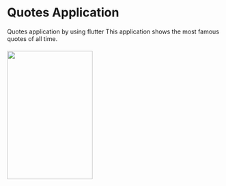 # Quotes Application
Quotes application by using flutter
This application shows the most famous quotes of all time.
####
<img src="https://github.com/user-attachments/assets/f13cf291-20a7-4c0d-872b-810ad0696a23" width="200" height="300">


